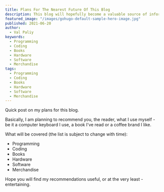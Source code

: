 ```yaml
---
title: Plans For The Nearest Future Of This Blog
description: This blog will hopefully become a valuable source of information soon, and not just for programmers!
featured_image: "/images/gohugo-default-sample-hero-image.jpg"
published: 2021-06-20
author:
  - Val Paliy
keywords:
  - Programming
  - Coding
  - Books
  - Hardware
  - Software
  - Merchandise
tags:
  - Programming
  - Coding
  - Books
  - Hardware
  - Software
  - Merchandise
---
```


Quick post on my plans for this blog.

Basically, I am planning to recommend you, the reader, what I use myself - be it a computer keyboard I use, a book I've read or a coffee brand I like.

What will be covered (the list is subject to change with time):

- Programming
- Coding
- Books
- Hardware
- Software
- Merchandise

Hope you will find my recommendations useful, or at the very least - entertaining.
